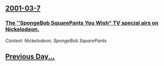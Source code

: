 ## [2001-03-7](/news/2001/03/7/index.md)

### [ The ''SpongeBob SquarePants You Wish" TV special airs on Nickelodeon.](/news/2001/03/7/the-spongebob-squarepants-you-wish-tv-special-airs-on-nickelodeon.md)
_Context: Nickelodeon, SpongeBob SquarePants_

## [Previous Day...](/news/2001/03/6/index.md)

